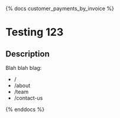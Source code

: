 {% docs customer_payments_by_invoice %}

# Testing 123

## Description

Blah blah blag:

 - /
 - /about
 - /team
 - /contact-us

{% enddocs %}